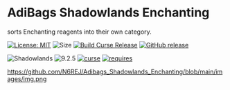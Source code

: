 # AdiBags Shadowlands Enchanting
sorts Enchanting reagents into their own category.

[![License: MIT](https://img.shields.io/badge/License-MIT-yellow.svg)](https://opensource.org/licenses/MIT)
![Size](https://img.shields.io/github/repo-size/N6REJ/AdiBags_Shadowlands_Enchanting)
[![Build Curse Release](https://github.com/N6REJ/AdiBags_Shadowlands_Enchanting/actions/workflows/release.yml/badge.svg)](https://github.com/N6REJ/AdiBags_Shadowlands_Enchanting/actions/workflows/release.yml) 
[![GitHub release](https://img.shields.io/github/release/N6REJ/AdiBags_Shadowlands_Enchanting.svg)](https://GitHub.com/N6REJ/AdiBags_Shadowlands_Enchanting/releases/)

![Shadowlands](https://img.shields.io/badge/Supports-Shadowlands-0B68D7)
![9.2.5](https://img.shields.io/badge/Ready_for-9.2.5-darkgreen)
[![curse](https://img.shields.io/badge/Curseforge_Project_ID:-545326-purple)](https://www.curseforge.com/wow/addons/adibags_shadowlands_Enchanting)
[![requires](https://img.shields.io/badge/Requires-AdiBags-brown)](https://www.curseforge.com/wow/addons/adibags)

https://github.com/N6REJ/Adibags_Shadowlands_Enchanting/blob/main/images/img.png
